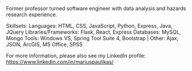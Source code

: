 Former professor turned software engineer with data analysis and hazards research experience. 

Skillsets: 
Languages: HTML, CSS, JavaScript, Python, Express, Java, JQuery 
Libraries/Frameworks: Flask, React, Express
Databases: MySQL, Mongo 
Tools: Windows VS, Spring Tool Suite 4, Bootstrap | Other: Ajax, JSON, ArcGIS, MS Office, SPSS


For more information, please also see my LinkedIn profile:
https://www.linkedin.com/in/mariuspaulikas/


<!--
**MrMariusKentState/MrMariusKentState** is a ✨ _special_ ✨ repository because its `README.md` (this file) appears on your GitHub profile.

Here are some ideas to get you started:

- 🔭 I’m currently working on ...
- 🌱 I’m currently learning ...
- 👯 I’m looking to collaborate on ...
- 🤔 I’m looking for help with ...
- 💬 Ask me about ...
- 📫 How to reach me: ...
- 😄 Pronouns: ...
- ⚡ Fun fact: ...
-->
